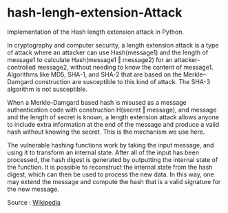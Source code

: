 # hash-lengh-extension-Attack

Implementation of the Hash length extension attack in Python. 

In cryptography and computer security, a length extension attack is a type of attack where an attacker can use Hash(message1) and the length of message1 to calculate Hash(message1 ‖ message2) for an attacker-controlled message2, without needing to know the content of message1. Algorithms like MD5, SHA-1, and SHA-2 that are based on the Merkle–Damgard construction are susceptible to this kind of attack. The SHA-3 algorithm is not susceptible.  

When a Merkle–Damgard based hash is misused as a message authentication code with construction H(secret ‖ message), and message and the length of secret is known, a length extension attack allows anyone to include extra information at the end of the message and produce a valid hash without knowing the secret.
This is the mechanism we use here.  

The vulnerable hashing functions work by taking the input message, and using it to transform an internal state. After all of the input has been processed, the hash digest is generated by outputting the internal state of the function. It is possible to reconstruct the internal state from the hash digest, which can then be used to process the new data. In this way, one may extend the message and compute the hash that is a valid signature for the new message.  

Source : [Wikipedia](https://en.wikipedia.org/wiki/Length_extension_attack)
